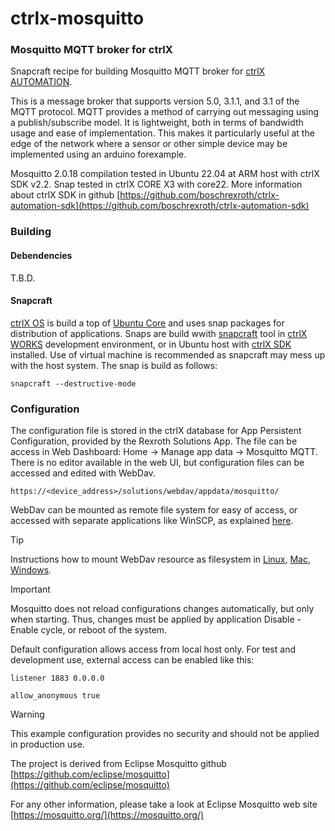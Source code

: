 # ctrlx-mosquitto
### Mosquitto MQTT broker for ctrlX

Snapcraft recipe for building Mosquitto MQTT broker for [ctrlX AUTOMATION](https://apps.boschrexroth.com/microsites/ctrlx-automation/en/).

This is a message broker that supports version 5.0, 3.1.1, and 3.1 of the MQTT protocol. MQTT provides a method of carrying out messaging using a publish/subscribe model. It is lightweight, both in terms of bandwidth usage and ease of implementation. This makes it particularly useful at the edge of the network where a sensor or other simple device may be implemented using an arduino forexample.

Mosquitto 2.0.18 compilation tested in Ubuntu 22.04 at ARM host with ctrlX SDK v2.2. Snap tested in ctrlX CORE X3 with core22. More information about ctrlX SDK in github [https://github.com/boschrexroth/ctrlx-automation-sdk](https://github.com/boschrexroth/ctrlx-automation-sdk)

### Building

#### Debendencies

T.B.D.

#### Snapcraft

[ctrlX OS](https://apps.boschrexroth.com/microsites/ctrlx-automation/en/portfolio/ctrlx-os/) is build a top of [Ubuntu Core](https://ubuntu.com/core) and uses snap packages for distribution of applications.
Snaps are build wwith [snapcraft](https://ubuntu.com/core/docs/snaps-in-ubuntu-core) tool in [ctrlX WORKS](https://apps.boschrexroth.com/microsites/ctrlx-automation/en/portfolio/ctrlx-works/) development environment, or in Ubuntu host with [ctrlX SDK](https://github.com/boschrexroth/ctrlx-automation-sdk) installed. Use of virtual machine is recommended as snapcraft may mess up with the host system. The snap is build as follows:

`snapcraft --destructive-mode`

### Configuration

The configuration file is stored in the ctrlX database for App Persistent Configuration, provided by the Rexroth Solutions App. The file can be access in Web Dashboard: Home -> Manage app data -> Mosquitto MQTT. There is no editor available in the web UI, but configuration files can be accessed and edited with WebDav.

`https://<device_address>/solutions/webdav/appdata/mosquitto/`

WebDav can be mounted as remote file system for easy of access, or accessed with separate applications like WinSCP, as explained [here](https://boschrexroth.github.io/ctrlx-automation-sdk/persistdata.html#accessing-configuration-files-per-webdav). 

> [!TIP]
> Instructions how to mount WebDav resource as filesystem in [Linux](https://espace.cern.ch/winservices-help/DFS/WebDAV/Pages/UsingDavfsOnOlderLinux.aspx), [Mac](https://espace.cern.ch/winservices-help/DFS/WebDAV/Pages/UsingWebDAVFromMacOSX.aspx), [Windows](https://espace.cern.ch/winservices-help/DFS/WebDAV/Pages/UsingWebDAVFromWindows.aspx).

> [!IMPORTANT]
> Mosquitto does not reload configurations changes automatically, but only when starting. Thus, changes must be applied by application Disable - Enable cycle, or reboot of the system.

Default configuration allows access from local host only. For test and development use, external access can be enabled like this:

`listener 1883 0.0.0.0`

`allow_anonymous true`

> [!WARNING]
> This example configuration provides no security and should not be applied in production use.


The project is derived from Eclipse Mosquitto github [https://github.com/eclipse/mosquitto](https://github.com/eclipse/mosquitto)

For any other information, please take a look at Eclipse Mosquitto web site [https://mosquitto.org/](https://mosquitto.org/)
